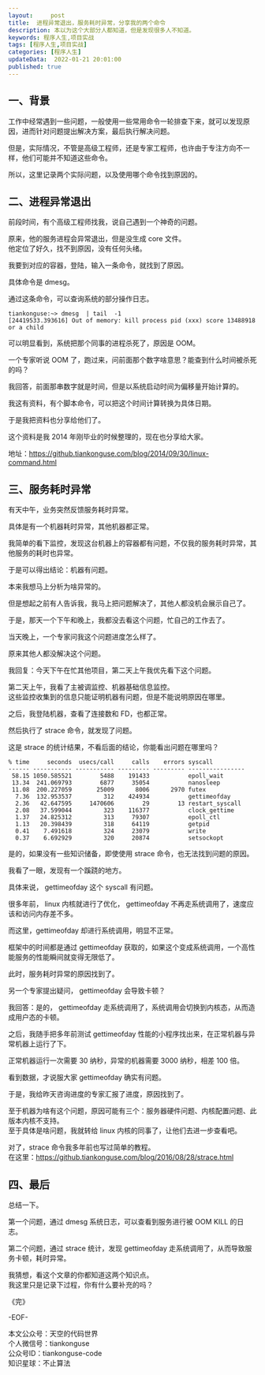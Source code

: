 ```yaml
---   
layout:     post  
title:  进程异常退出，服务耗时异常，分享我的两个命令     
description: 本以为这个大部分人都知道，但是发现很多人不知道。  
keywords: 程序人生,项目实战  
tags: [程序人生,项目实战]    
categories: [程序人生]  
updateData:  2022-01-21 20:01:00  
published: true  
---  
```



## 一、背景  


工作中经常遇到一些问题，一般使用一些常用命令一轮排查下来，就可以发现原因，进而针对问题提出解决方案，最后执行解决问题。  


但是，实际情况，不管是高级工程师，还是专家工程师，也许由于专注方向不一样，他们可能并不知道这些命令。  


所以，这里记录两个实际问题，以及使用哪个命令找到原因的。  


## 二、进程异常退出  


前段时间，有个高级工程师找我，说自己遇到一个神奇的问题。  


原来，他的服务进程会异常退出，但是没生成 core 文件。  
他定位了好久，找不到原因，没有任何头绪。  


我要到对应的容器，登陆，输入一条命令，就找到了原因。  


具体命令是 dmesg。  


通过这条命令，可以查询系统的部分操作日志。  


```
tiankonguse:~> dmesg  | tail  -1
[24419533.393616] Out of memory: kill process pid (xxx) score 13488918 or a child
```

可以明显看到，系统把那个同事的进程杀死了，原因是 OOM。  


一个专家听说 OOM 了，跑过来，问前面那个数字啥意思？能查到什么时间被杀死的吗？  


我回答，前面那串数字就是时间，但是以系统启动时间为偏移量开始计算的。  


我这有资料，有个脚本命令，可以把这个时间计算转换为具体日期。  


于是我把资料也分享给他们了。  


这个资料是我 2014 年刚毕业的时候整理的，现在也分享给大家。  


地址：https://github.tiankonguse.com/blog/2014/09/30/linux-command.html  


## 三、服务耗时异常  


有天中午，业务突然反馈服务耗时异常。  


具体是有一个机器耗时异常，其他机器都正常。  


我简单的看下监控，发现这台机器上的容器都有问题，不仅我的服务耗时异常，其他服务的耗时也异常。  


于是可以得出结论：机器有问题。  


本来我想马上分析为啥异常的。  


但是想起之前有人告诉我，我马上把问题解决了，其他人都没机会展示自己了。  


于是，那天一个下午和晚上，我都没去看这个问题，忙自己的工作去了。  


当天晚上，一个专家问我这个问题进度怎么样了。  


原来其他人都没解决这个问题。  


我回复：今天下午在忙其他项目，第二天上午我优先看下这个问题。  


第二天上午，我看了主被调监控、机器基础信息监控。  
这些监控收集到的信息只能证明机器有问题，但是不能说明原因在哪里。  


之后，我登陆机器，查看了连接数和 FD，也都正常。  


然后执行了 strace 命令，就发现了问题。  



这是 strace 的统计结果，不看后面的结论，你能看出问题在哪里吗？  



```
% time     seconds  usecs/call     calls    errors syscall
------ ----------- ----------- --------- --------- ----------------
 58.15 1050.585521        5488    191433           epoll_wait
 13.34  241.069793        6877     35054           nanosleep
 11.08  200.227059       25009      8006      2970 futex
  7.36  132.953537         312    424934           gettimeofday
  2.36   42.647595     1470606        29        13 restart_syscall
  2.08   37.599044         323    116377           clock_gettime
  1.37   24.825312         313     79307           epoll_ctl
  1.13   20.398439         318     64119           getpid
  0.41    7.491618         324     23079           write
  0.37    6.692929         320     20874           setsockopt
```


是的，如果没有一些知识储备，即使使用 strace 命令，也无法找到问题的原因。  


我看了一眼，发现有一个蹊跷的地方。  


具体来说， gettimeofday 这个 syscall 有问题。  


很多年前， linux 内核就进行了优化， gettimeofday 不再走系统调用了，速度应该和访问内存差不多。  


而这里，gettimeofday 却进行系统调用，明显不正常。  


框架中的时间都是通过 gettimeofday 获取的，如果这个变成系统调用，一个高性能服务的性能瞬间就变得无限低了。  


此时，服务耗时异常的原因找到了。  


另一个专家提出疑问， gettimeofday 会导致卡顿？  


我回答：是的， gettimeofday 走系统调用了，系统调用会切换到内核态，从而造成用户态的卡顿。  


之后，我随手把多年前测试 gettimeofday 性能的小程序找出来，在正常机器与异常机器上运行了下。  


正常机器运行一次需要 30 纳秒，异常的机器需要 3000 纳秒，相差 100 倍。  


看到数据，才说服大家 gettimeofday 确实有问题。  


于是，我给昨天咨询进度的专家汇报了进度，原因找到了。  


至于机器为啥有这个问题，原因可能有三个：服务器硬件问题、内核配置问题、此版本内核不支持。  
至于具体是啥问题，我就转给 linux 内核的同事了，让他们去进一步查看吧。  


对了，strace 命令我多年前也写过简单的教程。  
在这里：https://github.tiankonguse.com/blog/2016/08/28/strace.html  

## 四、最后  


总结一下。  


第一个问题，通过 dmesg 系统日志，可以查看到服务进行被 OOM KILL 的日志。  


第二个问题，通过 strace 统计，发现 gettimeofday 走系统调用了，从而导致服务卡顿，耗时异常。  


我猜想，看这个文章的你都知道这两个知识点。  
我这里只是记录下过程，你有什么要补充的吗？  



《完》  


-EOF-  



本文公众号：天空的代码世界  
个人微信号：tiankonguse  
公众号ID：tiankonguse-code  
知识星球：不止算法  

